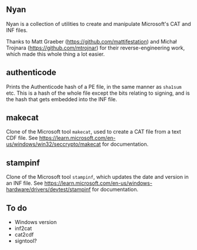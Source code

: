 Nyan
----

Nyan is a collection of utilities to create and manipulate Microsoft's CAT and
INF files.

Thanks to Matt Graeber (https://github.com/mattifestation) and Michał
Trojnara (https://github.com/mtrojnar) for their reverse-engineering work, which
made this whole thing a lot easier.

## authenticode

Prints the Authenticode hash of a PE file, in the same manner as `sha1sum` etc.
This is a hash of the whole file except the bits relating to signing, and is the
hash that gets embedded into the INF file.

## makecat

Clone of the Microsoft tool `makecat`, used to create a CAT file from a text
CDF file. See https://learn.microsoft.com/en-us/windows/win32/seccrypto/makecat
for documentation.

## stampinf

Clone of the Microsoft tool `stampinf`, which updates the date and version in
an INF file. See https://learn.microsoft.com/en-us/windows-hardware/drivers/devtest/stampinf
for documentation.

## To do
* Windows version
* inf2cat
* cat2cdf
* signtool?
